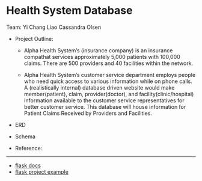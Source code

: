 # Health System Database
Team:
Yi Chang Liao
Cassandra Olsen

* Project Outline:
  - Alpha Health System’s (insurance company) is an insurance compathat services approximately 5,000 patients with 100,000 claims. There are 500 providers and 40 facilities within the network.

  - Alpha Health System’s customer service department employs people who need quick access to various information while on phone calls. A (realistically internal) database driven website would make member(patient), claim, provider(doctor), and facility(clinic/hospital) information available to the customer service representatives for better customer service. This database will house information for Patient Claims Received by Providers and Facilities.

* ERD

* Schema

* Reference:
---
+ [flask docs](https://flask.palletsprojects.com/en/1.1.x/)
+ [flask project example](https://github.com/pallets/flask/tree/1.1.2/examples/tutorial)
